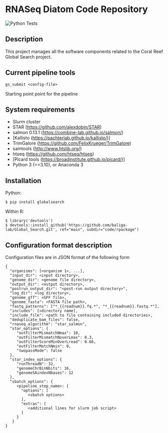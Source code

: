 # RNASeq Diatom Code Repository

![Python Tests](https://github.com/baliga-lab/Global_Search/actions/workflows/python-package.yml/badge.svg)

## Description

This project manages all the software components related to the
Coral Reef Global Search project.

## Current pipeline tools

```gs_submit <config-file>```

Starting point point for the pipeline

## System requirements

  * Slurm cluster
  * STAR (https://github.com/alexdobin/STAR)
  * salmon 0.13.1 (https://combine-lab.github.io/salmon/)
  * [Kallisto (https://pachterlab.github.io/kallisto/)]
  * TrimGalore (https://github.com/FelixKrueger/TrimGalore)
  * samtools (http://www.htslib.org/)
  * htseq (https://github.com/htseq/htseq)
  * [Picard tools (https://broadinstitute.github.io/picard/)]
  * Python 3 (==3.10), or Anaconda 3

## Installation

Python:

```
$ pip install globalsearch
```

Within R:

```
$ library('devtools')
$ devtools::install_github('https://github.com/baliga-lab/Global_Search.git', ref="main", subdir="code/rpackage")
```

## Configuration format description

Configuration files are in JSON format of the following form

```
{
  "organisms": [<organism 1>, ...],
  "input_dir": <input directory>,
  "genome_dir": <genome file directory>,
  "output_dir": <output directory>,
  "postrun_output_dir": "<post-run output directory>",
  "log_dir": <log directory>,
  "genome_gff": <GFF file>,
  "genome_fasta": <FASTA file path>,
  "fastq_patterns": ["*_{{readnum}}.fq.*", "*_{{readnum}}.fastq.*"],
  "includes": [<directory name],
  "include_file": <path to file containing included directories>,
  "deduplicate_bam_files": false,
  "rnaseq_algorithm": "star_salmon",
  "star_options": {
     "outFilterMismatchNmax": 10,
     "outFilterMismatchNoverLmax": 0.3,
     "outFilterScoreMinOverLread": 0.66,
     "outFilterMatchNmin": 0,
     "twopassMode": false
  },
  "star_index_options": {
     "runThreadN": 32,
     "genomeChrBinNbits": 16,
     "genomeSAindexNbases": 12
  },
  "sbatch_options": {
     <pipeline_step_name>: {
       "options": [
          <sbatch options>
       ],
       "extras": [
          <additional lines for slurm job script>
       ]
     }
   }
}
```
